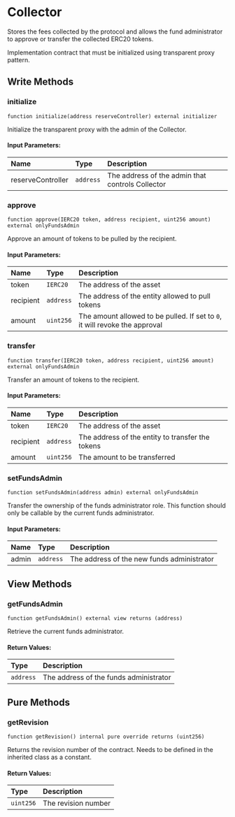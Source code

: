 # Collector

Stores the fees collected by the protocol and allows the fund administrator to approve or transfer the collected ERC20 tokens.

Implementation contract that must be initialized using transparent proxy pattern.

## Write Methods

### initialize

```solidity
function initialize(address reserveController) external initializer
```

Initialize the transparent proxy with the admin of the Collector.

#### Input Parameters:

| Name              | Type      | Description                                      |
| :---------------- | :-------- | :----------------------------------------------- |
| reserveController | `address` | The address of the admin that controls Collector | 

### approve

```solidity
function approve(IERC20 token, address recipient, uint256 amount) external onlyFundsAdmin
```

Approve an amount of tokens to be pulled by the recipient.

#### Input Parameters:

| Name      | Type      | Description                                                                 |
| :-------- | :-------- | :-------------------------------------------------------------------------- |
| token     | `IERC20`  | The address of the asset                                                    | 
| recipient | `address` | The address of the entity allowed to pull tokens                            | 
| amount    | `uint256` | The amount allowed to be pulled. If set to `0`, it will revoke the approval | 

### transfer

```solidity
function transfer(IERC20 token, address recipient, uint256 amount) external onlyFundsAdmin 
```

Transfer an amount of tokens to the recipient.

#### Input Parameters:

| Name      | Type      | Description                                      |
| :-------- | :-------- | :----------------------------------------------- |
| token     | `IERC20`  | The address of the asset                         | 
| recipient | `address` | The address of the entity to transfer the tokens | 
| amount    | `uint256` | The amount to be transferred                     | 

### setFundsAdmin

```solidity
function setFundsAdmin(address admin) external onlyFundsAdmin
```

Transfer the ownership of the funds administrator role. This function should only be callable by the current funds administrator. 

#### Input Parameters:

| Name  | Type      | Description                                |
| :---- | :-------- | :----------------------------------------- |
| admin | `address` | The address of the new funds administrator | 

## View Methods

### getFundsAdmin

```solidity
function getFundsAdmin() external view returns (address)
```

Retrieve the current funds administrator.

#### Return Values:

| Type      | Description                            |
| :-------- | :------------------------------------- |
| `address` | The address of the funds administrator | 

## Pure Methods

### getRevision

```solidity
function getRevision() internal pure override returns (uint256)
```

Returns the revision number of the contract. Needs to be defined in the inherited class as a constant.

#### Return Values:

| Type      | Description         |
| :-------- | :------------------ |
| `uint256` | The revision number | 